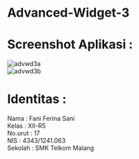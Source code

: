 # Advanced-Widget-3

# Screenshot Aplikasi :
![advwd3a](https://cloud.githubusercontent.com/assets/22524223/19713749/b5e3acd2-9b72-11e6-81b8-5878bdb8a22e.JPG) <br>
![advwd3b](https://cloud.githubusercontent.com/assets/22524223/19713750/b5e50b40-9b72-11e6-8ceb-81c82cb4586e.JPG) <br>

# Identitas :
Nama : Fani Ferina Sani <br>
Kelas : XII-R5 <br>
No.urut : 17 <br>
NIS : 4343/1241.063<br>
Sekolah : SMK Telkom Malang<br> 
